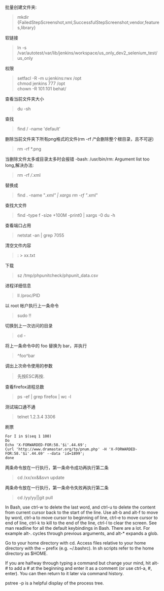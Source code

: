 批量创建文件夹:
>mkdir {FailedStepScreenshot,xml,SuccessfulStepScreenshot,vendor,features,library}

软链接
>ln -s /var/autotest/var/lib/jenkins/workspace/us_only_dev2_selenium_test/ us_only  


权限
>setfacl -R -m u:jenkins:rwx /opt  
>chmod jenkins 777 /opt  
>chown -R 101:101 behat/

查看当前文件夹大小
>du -sh

查找
>find / -name 'default'

删除当前文件夹下所有png格式的文件(rm -rf /*会删除整个根目录，且不可逆)
>rm -rf *.png

当删除文件太多或目录太多时会报错 -bash: /usr/bin/rm: Argument list too long,解决办法:
>rm -rf */*.xml  

替换成
>find . -name "*.xml" | xargs rm -rf "*.xml"

查找大文件
>find -type f -size +100M  -print0 | xargs -0 du -h

查看端口占用
>netstat -an | grep 7055

清空文件内容
>: > xx.txt

下载
>sz /tmp/phpunitcheck/phpunit_data.csv

进程详细信息
>ll /proc/PID

以 root 帐户执行上一条命令
>sudo !!

切换到上一次访问的目录 
>cd -

将上一条命令中的 foo 替换为 bar，并执行 
>^foo^bar

调出上次命令使用的参数
>先按ESC再按.

查看firefox进程总数
>ps -ef | grep firefox | wc -l

测试端口通不通
>telnet 1.2.3.4 3306  

刷票
```shell
For I in $(seq 1 100)
Do
Echo 'X-FORWARDED-FOR:58.'$i'.44.69';
Curl 'http://www.dramastar.org/tp/pnum.php' -H 'X-FORWARDED-FOR:58.'$i'.44.69' --data 'id=1899';
done
```

两条命令放在一行执行，第一条命令成功再执行第二条  
>cd /xx/xx&&svn update  

两条命令放在一行执行，第一条命令失败再执行第二条  
>cd /yy/yy||git pull  

In Bash, use ctrl-w to delete the last word, and ctrl-u to delete the content from current cursor back to the start of the line. Use alt-b and alt-f to move by word, ctrl-a to move cursor to beginning of line, ctrl-e to move cursor to end of line, ctrl-k to kill to the end of the line, ctrl-l to clear the screen. See man readline for all the default keybindings in Bash. There are a lot. For example alt-. cycles through previous arguments, and alt-* expands a glob.

Go to your home directory with cd. Access files relative to your home directory with the ~ prefix (e.g. ~/.bashrc). In sh scripts refer to the home directory as $HOME.

If you are halfway through typing a command but change your mind, hit alt-# to add a # at the beginning and enter it as a comment (or use ctrl-a, #, enter). You can then return to it later via command history.

pstree -p is a helpful display of the process tree.